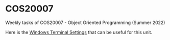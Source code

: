 # COS20007

Weekly tasks of COS20007 - Object Oriented Programming (Summer 2022)

Here is the [Windows Terminal Settings](https://github.com/luongtracducanh/Windows-Terminal-Settings) that can be useful for this unit.
